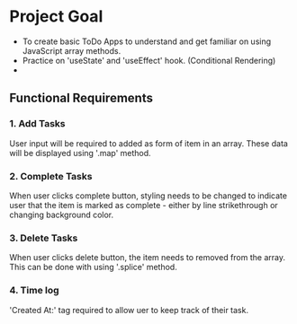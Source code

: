 # Project Goal

- To create basic ToDo Apps to understand and get familiar on using JavaScript array methods.
- Practice on 'useState' and 'useEffect' hook. (Conditional Rendering)
-

## Functional Requirements

### 1. Add Tasks

User input will be required to added as form of item in an array. These data will be displayed using '.map' method.

### 2. Complete Tasks

When user clicks complete button, styling needs to be changed to indicate user that the item is marked as complete - either by line strikethrough or changing background color.

### 3. Delete Tasks

When user clicks delete button, the item needs to removed from the array. This can be done with using '.splice' method.

### 4. Time log

'Created At:' tag required to allow uer to keep track of their task.
